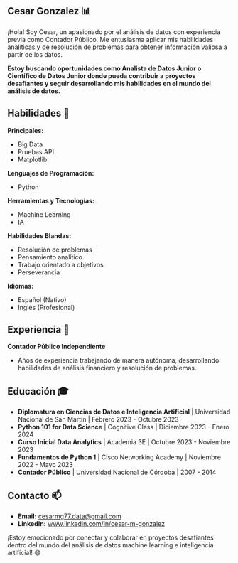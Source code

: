 ## Cesar Gonzalez 📊

¡Hola! Soy Cesar, un apasionado por el análisis de datos con experiencia previa como Contador Público. Me entusiasma aplicar mis habilidades analíticas y de resolución de problemas para obtener información valiosa a partir de los datos. 

**Estoy buscando oportunidades como Analista de Datos Junior o Científico de Datos Junior donde pueda contribuir a proyectos desafiantes y seguir desarrollando mis habilidades en el mundo del análisis de datos.**

## Habilidades 🚀

**Principales:**

* Big Data
* Pruebas API
* Matplotlib

**Lenguajes de Programación:**

* Python 

**Herramientas y Tecnologías:**

* Machine Learning
* IA

**Habilidades Blandas:**

* Resolución de problemas
* Pensamiento analítico
* Trabajo orientado a objetivos
* Perseverancia

**Idiomas:**

* Español (Nativo)
* Inglés (Profesional)

## Experiencia 💼

**Contador Público Independiente**

* Años de experiencia trabajando de manera autónoma, desarrollando habilidades de análisis financiero y resolución de problemas.

## Educación 🎓

* **Diplomatura en Ciencias de Datos e Inteligencia Artificial** | Universidad Nacional de San Martín | Febrero 2023 - Octubre 2023
* **Python 101 for Data Science** | Cognitive Class | Diciembre 2023 - Enero 2024
* **Curso Inicial Data Analytics** | Academia 3E | Octubre 2023 - Noviembre 2023
* **Fundamentos de Python 1** | Cisco Networking Academy | Noviembre 2022 - Mayo 2023
* **Contador Público** | Universidad Nacional de Córdoba | 2007 - 2014

## Contacto 📫

* **Email:** cesarmg77.data@gmail.com
* **LinkedIn:** www.linkedin.com/in/cesar-m-gonzalez

¡Estoy emocionado por conectar y colaborar en proyectos desafiantes dentro del mundo del análisis de datos machine learning e inteligencia artificial! 😄 
